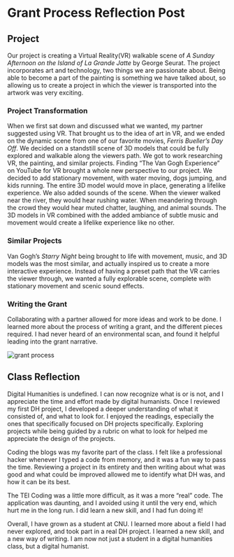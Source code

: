 # Grant Process Reflection Post

## Project

Our project is creating a Virtual Reality(VR) walkable scene of _A Sunday Afternoon on the Island of La Grande Jatte_ by George Seurat. The project incorporates art and technology, two things we are passionate about. Being able to become a part of the painting is something we have talked about, so allowing us to create a project in which the viewer is transported into the artwork was very exciting. 

### Project Transformation

When we first sat down and discussed what we wanted, my partner suggested using VR. That brought us to the idea of art in VR, and we ended on the dynamic scene from one of our favorite movies, _Ferris Bueller’s Day Off_. We decided on a standstill scene of 3D models that could be fully explored and walkable along the viewers path. We got to work researching VR, the painting, and similar projects. Finding “The Van Gogh Experience” on YouTube for VR brought a whole new perspective to our project. We decided to add stationary movement, with water moving, dogs jumping, and kids running. The entire 3D model would move in place, generating a lifelike experience. We also added sounds of the scene. When the viewer walked near the river, they would hear rushing water. When meandering through the crowd they would hear muted chatter, laughing, and animal sounds. The 3D models in VR combined with the added ambiance of subtle music and movement would create a lifelike experience like no other.

### Similar Projects

Van Gogh’s _Starry Night_ being brought to life with movement, music, and 3D models was the most similar, and actually inspired us to create a more interactive experience. Instead of having a preset path that the VR carries the viewer through, we wanted a fully explorable scene, complete with stationary movement and scenic sound effects.  

### Writing the Grant

Collaborating with a partner allowed for more ideas and work to be done. I learned more about the process of writing a grant, and the different pieces required. I had never heard of an environmental scan, and found it helpful leading into the grant narrative. 

![grant process](https://vassiedinstel.github.io/vassie-dinstel/images/twitter.png)

## Class Reflection

Digital Humanities is undefined. I can now recognize what is or is not, and I appreciate the time and effort made by digital humanists. Once I reviewed my first DH project, I developed a deeper understanding of what it consisted of, and what to look for. I enjoyed the readings, especially the ones that specifically focused on DH projects specifically. Exploring projects while being guided by a rubric on what to look for helped me appreciate the design of the projects. 

Coding the blogs was my favorite part of the class. I felt like a professional hacker whenever I typed a code from memory, and it was a fun way to pass the time. Reviewing a project in its entirety and then writing about what was good and what could be improved allowed me to identify what DH was, and how it can be its best. 

The TEI Coding was a little more difficult, as it was a more “real” code. The application was daunting, and I avoided using it until the very end, which hurt me in the long run. I did learn a new skill, and I had fun doing it!

Overall, I have grown as a student at CNU. I learned more about a field I had never explored, and took part in a real DH project. I learned a new skill, and a new way of writing. I am now not just a student in a digital humanities class, but a digital humanist.
